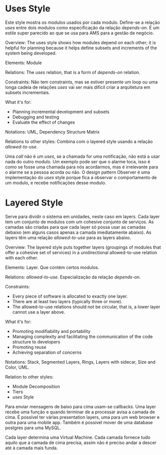 # Uses Style

Este style mostra os modulos usados por cada modulo. Define-se a relação *uses* entre dois modulos como especificação da relação *depends-on*. É um estile super parecido ao que se usa para AMS para a gestão de negócio.

Overview: The uses style shows how modules depend on each other; it is helpful for planning because it helps define subsets and increments of the system being developed.

Elements: Module

Relations: The *uses* relation, that is a form of *depends-on* relation.

Constraints: Não tem constraints, mas se estiver presente um loop ou uma longa cadeia de relações *uses* vai ser mais dificil criar a arquitetura em subsets incrementais.

What it's for:
- Planning incremental development and subsets
- Debugging and testing
- Evaluate the effect of changes

Notations: UML, Dependency Structure Matrix

Relations to other styles: Combina com o layered style usando a relação *allowed-to-use*.

Uma *call* não é um *uses*, se a chamada for uma notificação, não está a usar nada do outro modulo. Um exemplo pode ser que o alarme toca, isso é como se fosse uma chamada para nós acordarmos, mas é irrelevante para o alarme se a pessoa acorda ou não.
O design pattern Observer é uma implementação do *uses* style porque fica a observar o comportamento de um modulo, e recebe notificações desse modulo.

# Layered Style

Serve para dividir o sistema em unidades, neste caso em layers. Cada layer tem um conjunto de modulos com um cohesive conjunto de serviços. As camadas são criadas para que cada layer só possa usar as camadas debaixo (em alguns casos apenas a camada imediatamente abaixo). As layers têm uma relação *allowed-to-use* para as layers abaixo.

Overview: The layered style puts together layers (groupings of modules that offer a cohesive set of services) in a unidirectional allowed-to-use relation with each other.

Elements: Layer. Que contém certos modulos.

Relations: *allowed-to-use*. Especialização da relação *depends-on*.

Constraints:
- Every piece of software is allocated to exactly one layer.
- There are at least two layers (typically three or more).
- The allowed-to-use relations should not be circular, that is, a lower layer cannot use a layer above.

What it's for:
- Promoting modifiability and portability
- Managing complexity and facilitating the communication of the code structure to developers
- Promoting reuse
- Achieving separation of concerns

Notations: Stack, Segmented Layers, Rings, Layers with sidecar, Size and Color, UML.

Relation to other styles:
- Module Decomposition
- Tiers
- *uses* Style

Para enviar mensagens de baixo para cima usam-se callbacks. Uma layer recebe uma função e quando terminar de a processar avisa a camada de cima.
É possível ter várias presentation layers, uma para um web browser e outra para uma mobile app. Também é possível mover de uma database postgres para uma MySQL.

Cada layer determina uma Virtual Machine. Cada camada fornece tudo aquilo que a camada de cima precisa, assim não é preciso andar a descer até à camada mais funda.